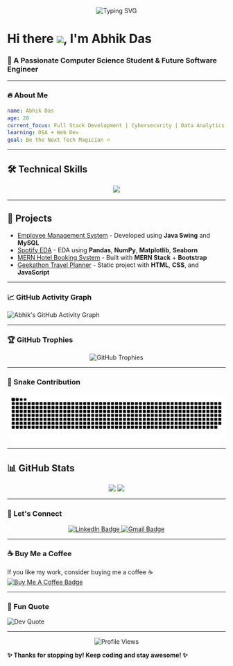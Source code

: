 
<!-- Banner Animation -->
<p align="center">
  <img src="https://readme-typing-svg.herokuapp.com?font=Fira+Code&duration=3000&pause=500&color=F70000&width=435&lines=Welcome+to+My+GitHub+Profile!;Full+Stack+Developer+%7C+Cybersecurity+Enthusiast;Passionate+about+Tech+and+Innovation" alt="Typing SVG" />
</p>

# Hi there <img src="https://media.giphy.com/media/hvRJCLFzcasrR4ia7z/giphy.gif" width="30px">, I'm **Abhik Das**
### 🚀 A Passionate Computer Science Student & Future Software Engineer  

---

### 🔥 About Me
```yaml
name: Abhik Das
age: 20
current_focus: Full Stack Development | Cybersecurity | Data Analytics
learning: DSA + Web Dev
goal: Be the Next Tech Magician 🔥
```

---

## 🛠️ **Technical Skills**
<div align="center">
  <img src="https://skillicons.dev/icons?i=java,python,react,nodejs,mongodb,mysql,html,css,bootstrap,git,github,arduino,vscode" />
</div>

---

## 🚀 **Projects**
- [Employee Management System](https://github.com/AO811/Employee-Management-System) - Developed using **Java Swing** and **MySQL**  
- [Spotify EDA](https://github.com/AO811/SpotifyEDA) - EDA using **Pandas**, **NumPy**, **Matplotlib**, **Seaborn**  
- [MERN Hotel Booking System](https://github.com/AO811/MERN-Hotel-Booking-System) - Built with **MERN Stack** + **Bootstrap**  
- [Geekathon Travel Planner](https://github.com/AO811/Geekathon_TravelPlanner) - Static project with **HTML**, **CSS**, and **JavaScript**  

---

### 📈 GitHub Activity Graph
![Abhik's GitHub Activity Graph](https://github-readme-activity-graph.vercel.app/graph?username=AO811&theme=radical&hide_border=true)

---

### 🏆 GitHub Trophies
<p align="center">
  <img src="https://github-profile-trophy.vercel.app/?username=AO811&theme=onedark&no-frame=true" alt="GitHub Trophies">
</p>

---

### 🐍 Snake Contribution
<p align="center">
  <img src="https://raw.githubusercontent.com/AO811/AO811/main/dist/github-contribution-grid-snake.svg" />
</p>

---

## 📊 GitHub Stats
<p align="center">
  <img src="https://github-readme-stats.vercel.app/api?username=AO811&show_icons=true&theme=radical" height="160px" />
  <img src="https://streak-stats.demolab.com?user=AO811&theme=radical" height="160px" />
</p>

---

### 💬 Let's Connect
<p align="center">
  <a href="https://www.linkedin.com/in/abhikdas0811">
    <img src="https://img.shields.io/badge/LinkedIn-blue?style=for-the-badge&logo=linkedin" alt="LinkedIn Badge"/>
  </a>
  <a href="mailto:abhikdas0811@gmail.com">
    <img src="https://img.shields.io/badge/Gmail-D14836?style=for-the-badge&logo=gmail" alt="Gmail Badge"/>
  </a>
</p>

---

### ☕ Buy Me a Coffee
If you like my work, consider buying me a coffee ☕  
<a href="https://www.buymeacoffee.com/abhikdas" target="_blank">
    <img src="https://img.shields.io/badge/Buy_Me_A_Coffee-F4A460?style=for-the-badge&logo=buy-me-a-coffee&logoColor=white" alt="Buy Me A Coffee Badge">
</a>

---

### 📌 Fun Quote
![Dev Quote](https://quotes-github-readme.vercel.app/api?type=horizontal&theme=dark)

---

<p align="center">
  <img src="https://komarev.com/ghpvc/?username=AO811&color=blue" alt="Profile Views"/>
</p>

**✨ Thanks for stopping by! Keep coding and stay awesome! ✨**
